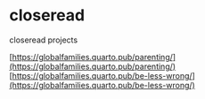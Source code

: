 # closeread

closeread projects

[https://globalfamilies.quarto.pub/parenting/](https://globalfamilies.quarto.pub/parenting/)
[https://globalfamilies.quarto.pub/be-less-wrong/](https://globalfamilies.quarto.pub/be-less-wrong/)



